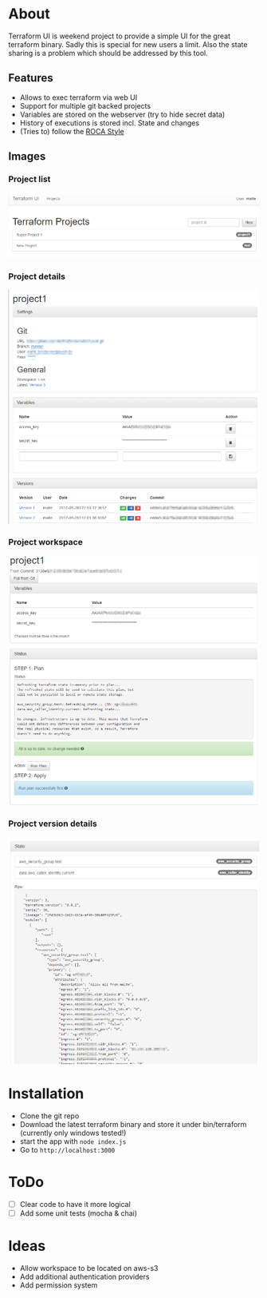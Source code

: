 # About
Terraform UI is weekend project to provide a simple UI for the great terraform binary. Sadly this is special for new users a limit. Also the state sharing is a problem which should be addressed by this tool.

## Features
- Allows to exec terraform via web UI
- Support for multiple git backed projects
- Variables are stored on the webserver (try to hide secret data)
- History of executions is stored incl. State and changes
- (Tries to) follow the [ROCA Style](http://roca-style.org/)

## Images
### Project list
![Projects](github_images/projects.png)  
### Project details
![Project details](github_images/details.png)
### Project workspace
![Project workspace](github_images/workspace.png)
### Project version details
![Project version](github_images/version.png)


# Installation
- Clone the git repo
- Download the latest terraform binary and store it under bin/terraform (currently only windows tested!)
- start the app with ```node index.js```
- Go to ```http://localhost:3000```

# ToDo
- [ ] Clear code to have it more logical
- [ ] Add some unit tests (mocha & chai)

# Ideas
- Allow workspace to be located on aws-s3
- Add additional authentication providers
- Add permission system
